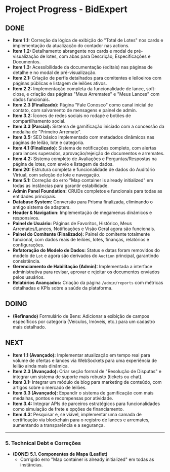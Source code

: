 # Project Progress - BidExpert

## DONE
- **Item 1.1:** Correção da lógica de exibição do "Total de Lotes" nos cards e implementação da atualização do contador nas actions.
- **Item 1.2:** Detalhamento abrangente nos cards e modal de pré-visualização de lotes, com abas para Descrição, Especificações e Documentos.
- **Item 1.3:** Acessibilidade da documentação (editais) nas páginas de detalhe e no modal de pré-visualização.
- **Item 2.1:** Criação de perfis detalhados para comitentes e leiloeiros com páginas públicas e listagem de leilões ativos.
- **Item 2.2:** Implementação completa da funcionalidade de lance, soft-close, e criação das páginas "Meus Arremates" e "Meus Lances" com dados funcionais.
- **Item 2.3 (Finalizado):** Página "Fale Conosco" como canal inicial de contato, com salvamento de mensagens e painel de admin.
- **Item 3.2:** Ícones de redes sociais no rodapé e botões de compartilhamento social.
- **Item 3.3 (Parcial):** Sistema de gamificação iniciado com a concessão da medalha de "Primeiro Arremate".
- **Item 3.5:** SEO básico implementado com metadados dinâmicos nas páginas de leilão, lote e categoria.
- **Item 4.1 (Finalizado):** Sistema de notificações completo, com alertas para lances superados, aprovação/rejeição de documentos e arremates.
- **Item 4.2:** Sistema completo de Avaliações e Perguntas/Respostas na página de lotes, com envio e listagem de dados.
- **Item 20:** Estrutura completa e funcionalidade de dados do Auditório Virtual, com seleção de lote e navegação.
- **Item 5.1:** Correção do erro "Map container is already initialized" em todas as instâncias para garantir estabilidade.
- **Admin Panel Foundation:** CRUDs completos e funcionais para todas as entidades principais.
- **Database System:** Conversão para Prisma finalizada, eliminando o antigo sistema de adapters.
- **Header & Navigation:** Implementação de megamenus dinâmicos e responsivos.
- **Painel de Usuário:** Páginas de Favoritos, Histórico, Meus Arremates/Lances, Notificações e Visão Geral agora são funcionais.
- **Painel do Comitente (Finalizado):** Painel do comitente totalmente funcional, com dados reais de leilões, lotes, finanças, relatórios e configurações.
- **Refatoração do Modelo de Dados:** Status e datas foram removidos do modelo de `Lot` e agora são derivados do `Auction` principal, garantindo consistência.
- **Gerenciamento de Habilitação (Admin):** Implementada a interface administrativa para revisar, aprovar e rejeitar os documentos enviados pelos usuários.
- **Relatórios Avançados:** Criação da página `/admin/reports` com métricas detalhadas e KPIs sobre a saúde da plataforma.

## DOING
- **(Refinando)** Formulário de Bens: Adicionar a exibição de campos específicos por categoria (Veículos, Imóveis, etc.) para um cadastro mais detalhado.

## NEXT
- **Item 1.1 (Avançado):** Implementar atualização em tempo real para volume de ofertas e lances via WebSockets para uma experiência de leilão ainda mais dinâmica.
- **Item 2.3 (Avançado):** Criar seção formal de "Resolução de Disputas" e integrar um sistema de suporte mais robusto (tickets ou chat).
- **Item 3.1:** Integrar um módulo de blog para marketing de conteúdo, com artigos sobre o mercado de leilões.
- **Item 3.3 (Avançado):** Expandir o sistema de gamificação com mais medalhas, pontos e recompensas por atividade.
- **Item 3.4:** Integrar APIs de parceiros estratégicos para funcionalidades como simulação de frete e opções de financiamento.
- **Item 4.3:** Pesquisar e, se viável, implementar uma camada de certificação via blockchain para o registro de lances e arremates, aumentando a transparência e a segurança.


---

### 5. Technical Debt e Correções

- **(DONE)** **5.1. Componentes de Mapa (Leaflet)**
  - Corrigido erro "Map container is already initialized" em todas as instâncias.

